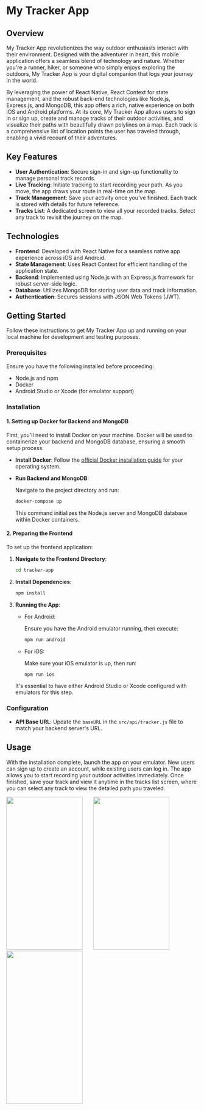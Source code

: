 # My Tracker App

## Overview

My Tracker App revolutionizes the way outdoor enthusiasts interact with their environment. Designed with the adventurer in heart, this mobile application offers a seamless blend of technology and nature. Whether you're a runner, hiker, or someone who simply enjoys exploring the outdoors, My Tracker App is your digital companion that logs your journey in the world.

By leveraging the power of React Native, React Context for state management, and the robust back-end technologies like Node.js, Express.js, and MongoDB, this app offers a rich, native experience on both iOS and Android platforms. At its core, My Tracker App allows users to sign in or sign up, create and manage tracks of their outdoor activities, and visualize their paths with beautifully drawn polylines on a map. Each track is a comprehensive list of location points the user has traveled through, enabling a vivid recount of their adventures.

## Key Features

- **User Authentication**: Secure sign-in and sign-up functionality to manage personal track records.
- **Live Tracking**: Initiate tracking to start recording your path. As you move, the app draws your route in real-time on the map.
- **Track Management**: Save your activity once you've finished. Each track is stored with details for future reference.
- **Tracks List**: A dedicated screen to view all your recorded tracks. Select any track to revisit the journey on the map.

## Technologies

- **Frontend**: Developed with React Native for a seamless native app experience across iOS and Android.
- **State Management**: Uses React Context for efficient handling of the application state.
- **Backend**: Implemented using Node.js with an Express.js framework for robust server-side logic.
- **Database**: Utilizes MongoDB for storing user data and track information.
- **Authentication**: Secures sessions with JSON Web Tokens (JWT).

## Getting Started

Follow these instructions to get My Tracker App up and running on your local machine for development and testing purposes.

### Prerequisites

Ensure you have the following installed before proceeding:

- Node.js and npm
- Docker
- Android Studio or Xcode (for emulator support)

### Installation

#### 1. Setting up Docker for Backend and MongoDB

First, you'll need to install Docker on your machine. Docker will be used to containerize your backend and MongoDB database, ensuring a smooth setup process.

- **Install Docker**: Follow the [official Docker installation guide](https://docs.docker.com/get-docker/) for your operating system.

- **Run Backend and MongoDB**:

  Navigate to the project directory and run:

  ```bash
  docker-compose up
  ```

  This command initializes the Node.js server and MongoDB database within Docker containers.

#### 2. Preparing the Frontend

To set up the frontend application:

1. **Navigate to the Frontend Directory**:

   ```bash
   cd tracker-app
   ```

2. **Install Dependencies**:

   ```bash
   npm install
   ```

3. **Running the App**:

   - For Android:

     Ensure you have the Android emulator running, then execute:

     ```bash
     npm run android
     ```

   - For iOS:

     Make sure your iOS emulator is up, then run:

     ```bash
     npm run ios
     ```

   It's essential to have either Android Studio or Xcode configured with emulators for this step.

### Configuration

- **API Base URL**: Update the `baseURL` in the `src/api/tracker.js` file to match your backend server's URL.

## Usage

With the installation complete, launch the app on your emulator. New users can sign up to create an account, while existing users can log in. The app allows you to start recording your outdoor activities immediately. Once finished, save your track and view it anytime in the tracks list screen, where you can select any track to view the detailed path you traveled.


<img src="https://user-images.githubusercontent.com/42498264/107465415-eaac7780-6b27-11eb-86a6-609814764dce.gif" width="200" height="400" /> &nbsp; &nbsp; &nbsp; <img src="https://user-images.githubusercontent.com/42498264/107465416-ec763b00-6b27-11eb-874c-ca32f53e2313.gif" width="200" height="400" /> &nbsp; &nbsp; &nbsp; <img src="https://user-images.githubusercontent.com/42498264/107465419-eda76800-6b27-11eb-8831-228abdf4d72b.gif" width="200" height="400" /> &nbsp; &nbsp; &nbsp;
